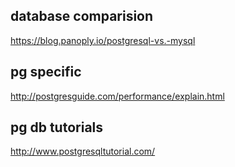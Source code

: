 ## database comparision

https://blog.panoply.io/postgresql-vs.-mysql

## pg specific 
http://postgresguide.com/performance/explain.html

## pg db tutorials
http://www.postgresqltutorial.com/
